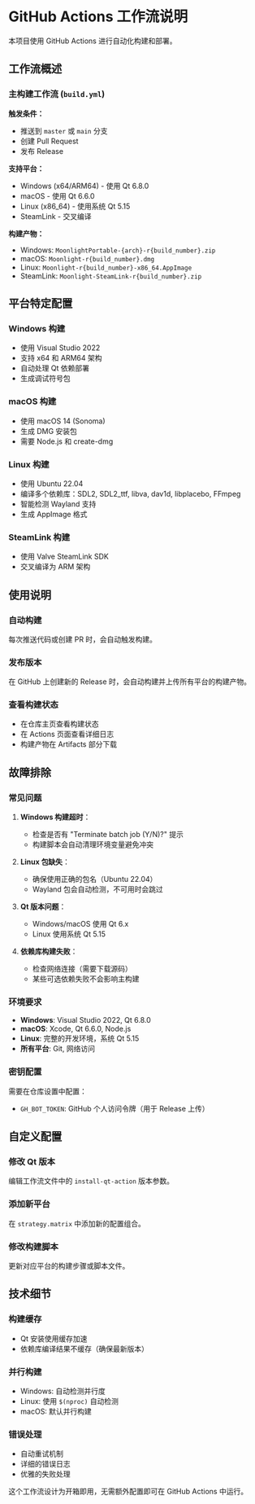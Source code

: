 # GitHub Actions 工作流说明

本项目使用 GitHub Actions 进行自动化构建和部署。

## 工作流概述

### 主构建工作流 (`build.yml`)

**触发条件：**
- 推送到 `master` 或 `main` 分支
- 创建 Pull Request
- 发布 Release

**支持平台：**
- Windows (x64/ARM64) - 使用 Qt 6.8.0
- macOS - 使用 Qt 6.6.0
- Linux (x86_64) - 使用系统 Qt 5.15
- SteamLink - 交叉编译

**构建产物：**
- Windows: `MoonlightPortable-{arch}-r{build_number}.zip`
- macOS: `Moonlight-r{build_number}.dmg`
- Linux: `Moonlight-r{build_number}-x86_64.AppImage`
- SteamLink: `Moonlight-SteamLink-r{build_number}.zip`

## 平台特定配置

### Windows 构建
- 使用 Visual Studio 2022
- 支持 x64 和 ARM64 架构
- 自动处理 Qt 依赖部署
- 生成调试符号包

### macOS 构建
- 使用 macOS 14 (Sonoma)
- 生成 DMG 安装包
- 需要 Node.js 和 create-dmg

### Linux 构建
- 使用 Ubuntu 22.04
- 编译多个依赖库：SDL2, SDL2_ttf, libva, dav1d, libplacebo, FFmpeg
- 智能检测 Wayland 支持
- 生成 AppImage 格式

### SteamLink 构建
- 使用 Valve SteamLink SDK
- 交叉编译为 ARM 架构

## 使用说明

### 自动构建
每次推送代码或创建 PR 时，会自动触发构建。

### 发布版本
在 GitHub 上创建新的 Release 时，会自动构建并上传所有平台的构建产物。

### 查看构建状态
- 在仓库主页查看构建状态
- 在 Actions 页面查看详细日志
- 构建产物在 Artifacts 部分下载

## 故障排除

### 常见问题

1. **Windows 构建超时**：
   - 检查是否有 "Terminate batch job (Y/N)?" 提示
   - 构建脚本会自动清理环境变量避免冲突

2. **Linux 包缺失**：
   - 确保使用正确的包名（Ubuntu 22.04）
   - Wayland 包会自动检测，不可用时会跳过

3. **Qt 版本问题**：
   - Windows/macOS 使用 Qt 6.x
   - Linux 使用系统 Qt 5.15

4. **依赖库构建失败**：
   - 检查网络连接（需要下载源码）
   - 某些可选依赖失败不会影响主构建

### 环境要求

- **Windows**: Visual Studio 2022, Qt 6.8.0
- **macOS**: Xcode, Qt 6.6.0, Node.js
- **Linux**: 完整的开发环境，系统 Qt 5.15
- **所有平台**: Git, 网络访问

### 密钥配置

需要在仓库设置中配置：
- `GH_BOT_TOKEN`: GitHub 个人访问令牌（用于 Release 上传）

## 自定义配置

### 修改 Qt 版本
编辑工作流文件中的 `install-qt-action` 版本参数。

### 添加新平台
在 `strategy.matrix` 中添加新的配置组合。

### 修改构建脚本
更新对应平台的构建步骤或脚本文件。

## 技术细节

### 构建缓存
- Qt 安装使用缓存加速
- 依赖库编译结果不缓存（确保最新版本）

### 并行构建
- Windows: 自动检测并行度
- Linux: 使用 `$(nproc)` 自动检测
- macOS: 默认并行构建

### 错误处理
- 自动重试机制
- 详细的错误日志
- 优雅的失败处理

这个工作流设计为开箱即用，无需额外配置即可在 GitHub Actions 中运行。 